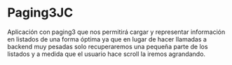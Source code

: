 # Paging3JC
Aplicación con paging3 que nos permitirá cargar y representar información en listados de una forma óptima ya que en lugar de hacer llamadas a backend muy pesadas solo recuperaremos una pequeña parte de los listados y a medida que el usuario hace scroll la iremos agrandando.
